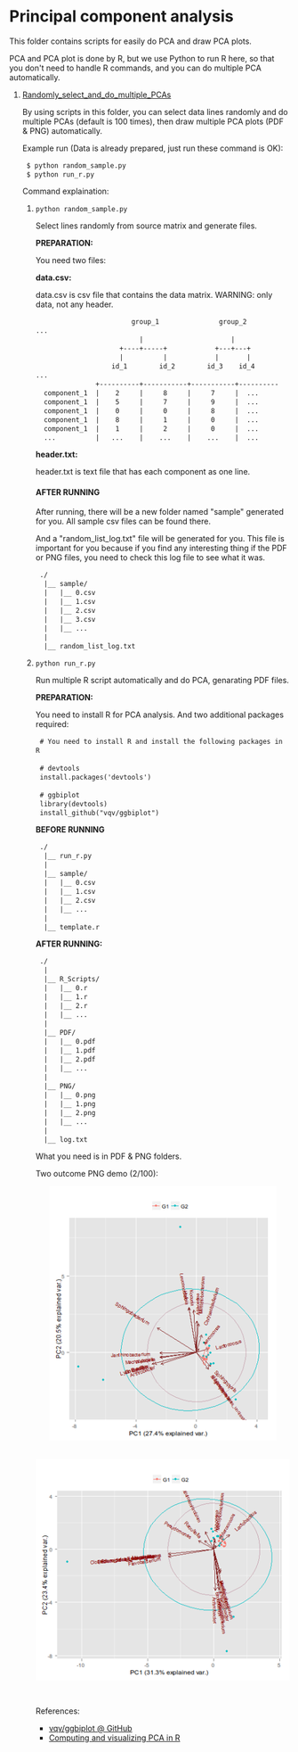 Principal component analysis
============================

This folder contains scripts for easily do PCA and draw PCA plots.

PCA and PCA plot is done by R, but we use Python to run R here,
so that you don't need to handle R commands, and you can do multiple
PCA automatically.

1. [Randomly_select_and_do_multiple_PCAs](https://github.com/zxjsdp/bioinfo-scripts/tree/master/PCA/Randomly_select_and_do_multiple_PCAs)

    By using scripts in this folder, you can select data lines randomly and
    do multiple PCAs (default is 100 times), then draw multiple PCA plots (PDF & PNG)
    automatically.

    Example run (Data is already prepared, just run these command is OK):

        $ python random_sample.py
        $ python run_r.py

    Command explaination:

    1. `python random_sample.py`

        Select lines randomly from source matrix and generate files.

        **PREPARATION:**

        You need two files:

        **data.csv:**

        data.csv is csv file that contains the data matrix.
        WARNING: only data, not any header.

                                   group_1               group_2         ...
                                     |                      |
                                +----+-----+            +---+---+
                                |          |            |       |
                              id_1        id_2        id_3    id_4       ...
                          +----------+-----------+-----------+----------
             component_1  |    2     |     8     |     7     |  ...
             component_1  |    5     |     7     |     9     |  ...
             component_1  |    0     |     0     |     8     |  ...
             component_1  |    8     |     1     |     0     |  ...
             component_1  |    1     |     2     |     0     |  ...
             ...          |   ...    |    ...    |    ...    |  ...

        **header.txt:**

        header.txt is text file that has each component as one line.

        #### AFTER RUNNING

        After running, there will be a new folder named "sample" generated for you.
        All sample csv files can be found there.

        And a "random_list_log.txt" file will be generated for you. This file is
        important for you because if you find any interesting thing if the PDF or PNG
        files, you need to check this log file to see what it was.

            ./
             |__ sample/
             |   |__ 0.csv
             |   |__ 1.csv
             |   |__ 2.csv
             |   |__ 3.csv
             |   |__ ...
             |
             |__ random_list_log.txt

    2. `python run_r.py`

        Run multiple R script automatically and do PCA, genarating PDF files.

        **PREPARATION:**

        You need to install R for PCA analysis. And two additional packages required:

            # You need to install R and install the following packages in R

            # devtools
            install.packages('devtools')

            # ggbiplot
            library(devtools)
            install_github("vqv/ggbiplot")

        **BEFORE RUNNING**

            ./
             |__ run_r.py
             |
             |__ sample/
             |   |__ 0.csv
             |   |__ 1.csv
             |   |__ 2.csv
             |   |__ ...
             |
             |__ template.r

        **AFTER RUNNING:**

            ./
             |
             |__ R_Scripts/
             |   |__ 0.r
             |   |__ 1.r
             |   |__ 2.r
             |   |__ ...
             |
             |__ PDF/
             |   |__ 0.pdf
             |   |__ 1.pdf
             |   |__ 2.pdf
             |   |__ ...
             |
             |__ PNG/
             |   |__ 0.png
             |   |__ 1.png
             |   |__ 2.png
             |   |__ ...
             |
             |__ log.txt

        What you need is in PDF & PNG folders.

        Two outcome PNG demo (2/100):

        ![PCA Demo 1](Randomly_select_and_do_multiple_PCAs/PNG/0.png)
        ![PCA Demo 2](Randomly_select_and_do_multiple_PCAs/PNG/1.png)

        References:

        - [vqv/ggbiplot @ GitHub](https://github.com/vqv/ggbiplot)
        - [Computing and visualizing PCA in R](http://www.r-bloggers.com/computing-and-visualizing-pca-in-r/)

